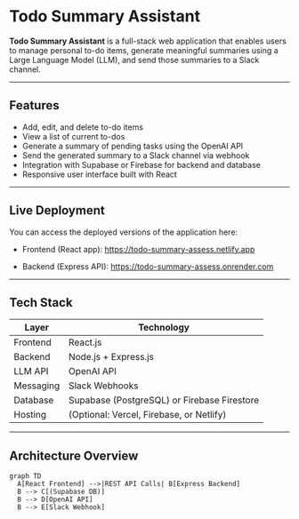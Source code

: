 # Todo Summary Assistant

**Todo Summary Assistant** is a full-stack web application that enables users to manage personal to-do items, generate meaningful summaries using a Large Language Model (LLM), and send those summaries to a Slack channel.

---

## Features

- Add, edit, and delete to-do items
- View a list of current to-dos
- Generate a summary of pending tasks using the OpenAI API
- Send the generated summary to a Slack channel via webhook
- Integration with Supabase or Firebase for backend and database
- Responsive user interface built with React

---

## Live Deployment

You can access the deployed versions of the application here:

- Frontend (React app): https://todo-summary-assess.netlify.app

- Backend (Express API): https://todo-summary-assess.onrender.com

---

## Tech Stack

| Layer     | Technology           |
|-----------|----------------------|
| Frontend  | React.js             |
| Backend   | Node.js + Express.js |
| LLM API   | OpenAI API           |
| Messaging | Slack Webhooks       |
| Database  | Supabase (PostgreSQL) or Firebase Firestore |
| Hosting   | (Optional: Vercel, Firebase, or Netlify)     |

---

## Architecture Overview

```mermaid
graph TD
  A[React Frontend] -->|REST API Calls| B[Express Backend]
  B --> C[(Supabase DB)]
  B --> D[OpenAI API]
  B --> E[Slack Webhook]

